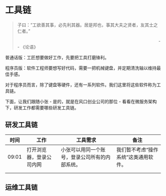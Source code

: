# 工具链

> 子曰：“工欲善其事，必先利其器。居是邦也，事其大夫之贤者，友其士之仁者。” 
> 
>                                                                                                                     -- 《论语》

普通话版：工匠想要做好工作，先要把工具打磨锋利。

程序员版：软件工程师要想写好代码，需要一把机械键盘，并定期清洗轴以维持最佳手感。

对于程序员而言，除了键盘等硬件，还有一系列软件。我们这里将这些软件称为工具链。

下面，让我们跟随小张 - 是的，就是在风口创业公司的那位 - 看看在微服务架构下，研发工作都需要哪些研发工具链。

## 研发工具链

| 时间    | 工作           | 工具需求                    | 备注                  |
| ----- | ------------ | ----------------------- | ------------------- |
| 09:01 | 打开浏览器，登录公司内网 | 小张可以用同一个账号，登录公司所有的内部系统。 | 我们暂不考虑“操作系统”这类通用软件。 |
|       |              |                         |                     |
|       |              |                         |                     |

## 运维工具链


